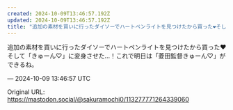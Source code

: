 ```yaml
---
created: 2024-10-09T13:46:57.192Z
updated: 2024-10-09T13:46:57.192Z
title: "追加の素材を買いに行ったダイソーでハートペンライトを見つけたから買った❤️そして「きゅーん♡」に変身させた…！これで明日は「菱田監督きゅーん♡」ができるね。[...]"
---
```


<p>追加の素材を買いに行ったダイソーでハートペンライトを見つけたから買った❤️そして「きゅーん♡」に変身させた…！これで明日は「菱田監督きゅーん♡」ができるね。</p>

&mdash; 2024-10-09 13:46:57 UTC

Original URL: https://mastodon.social/@sakuramochi0/113277771264339060

